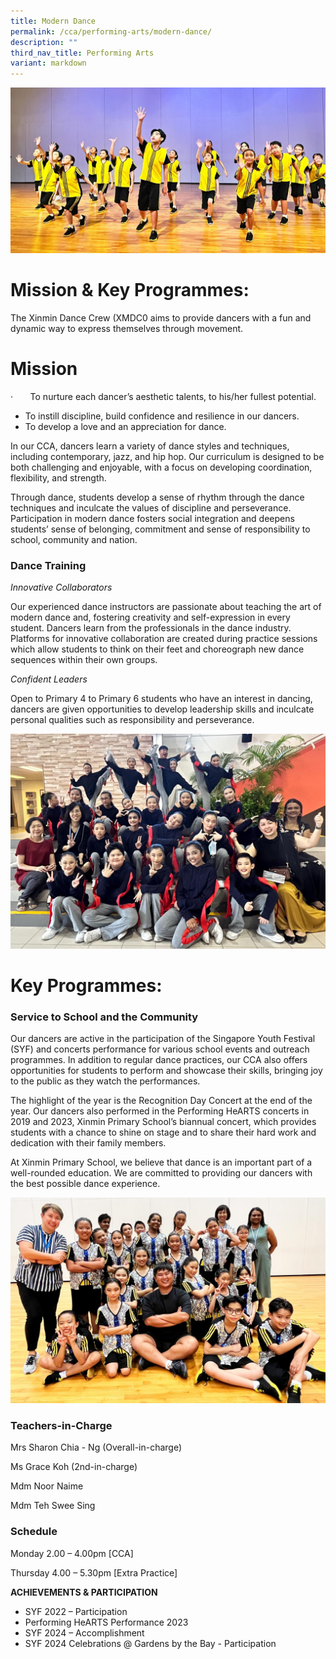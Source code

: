 ```yaml
---
title: Modern Dance
permalink: /cca/performing-arts/modern-dance/
description: ""
third_nav_title: Performing Arts
variant: markdown
---
```

![](/images/SYF_2022_2.jpg)

# **Mission & Key Programmes:**

The Xinmin Dance Crew (XMDC0 aims to provide dancers with a fun and dynamic way to express themselves through movement.

# **Mission**

·       To nurture each dancer’s aesthetic talents, to his/her fullest potential.

*   To instill discipline, build confidence and resilience in our dancers.
*   To develop a love and an appreciation for dance.

In our CCA, dancers learn a variety of dance styles and techniques, including contemporary, jazz, and hip hop. Our curriculum is designed to be both challenging and enjoyable, with a focus on developing coordination, flexibility, and strength. 

Through dance, students develop a sense of rhythm through the dance techniques and inculcate the values of discipline and perseverance. Participation in modern dance fosters social integration and deepens students’ sense of belonging, commitment and sense of responsibility to school, community and nation. 


### **Dance Training**

_Innovative Collaborators_

Our experienced dance instructors are passionate about teaching the art of modern dance and, fostering creativity and self-expression in every student. Dancers learn from the professionals in the dance industry. Platforms for innovative collaboration are created during practice sessions which allow students to think on their feet and choreograph new dance sequences within their own groups.

_Confident Leaders_

Open to Primary 4 to Primary 6 students who have an interest in dancing, dancers are given opportunities to develop leadership skills and inculcate personal qualities such as responsibility and perseverance.

![](/images/Recognition_Day_2022_2.jpg)

# **Key Programmes:**

### **Service to School and the Community**

Our dancers are active in the participation of the Singapore Youth Festival (SYF) and concerts performance for various school events and outreach programmes. In addition to regular dance practices, our CCA also offers opportunities for students to perform and showcase their skills, bringing joy to the public as they watch the performances.

The highlight of the year is the Recognition Day Concert at the end of the year. Our dancers also performed in the Performing HeARTS concerts in 2019 and 2023, Xinmin Primary School’s biannual concert, which provides students with a chance to shine on stage and to share their hard work and dedication with their family members.

At Xinmin Primary School, we believe that dance is an important part of a well-rounded education. We are committed to providing our dancers with the best possible dance experience. 

![](/images/SYF_2022_1.jpg)


### Teachers-in-Charge

Mrs Sharon Chia - Ng (Overall-in-charge)

Ms Grace Koh (2nd-in-charge)

Mdm Noor Naime

Mdm Teh Swee Sing

### Schedule

Monday 2.00 – 4.00pm \[CCA\]

Thursday 4.00 – 5.30pm \[Extra Practice\]

**ACHIEVEMENTS & PARTICIPATION**

*   SYF 2022 – Participation
*   Performing HeARTS Performance 2023
*    SYF 2024 – Accomplishment
*    SYF 2024 Celebrations @ Gardens by the Bay - Participation